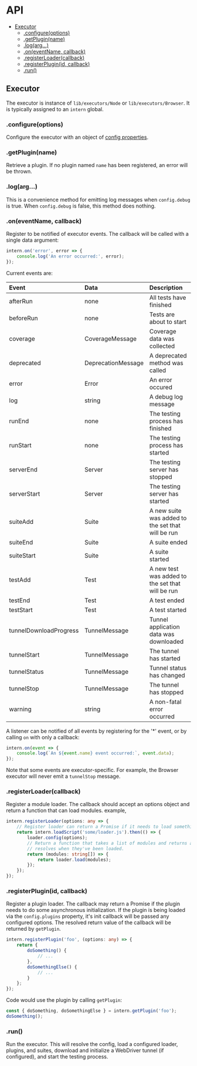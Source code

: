 # API

<!-- vim-markdown-toc GFM -->
* [Executor](#executor)
    * [.configure(options)](#configureoptions)
    * [.getPlugin(name)](#getpluginname)
    * [.log(arg...)](#logarg)
    * [.on(eventName, callback)](#oneventname-callback)
    * [.registerLoader(callback)](#registerloadercallback)
    * [.registerPlugin(id, callback)](#registerpluginid-callback)
    * [.run()](#run)

<!-- vim-markdown-toc -->

## Executor

The executor is instance of `lib/executors/Node` or `lib/executors/Browser`. It is typically assigned to an `intern`
global.

### .configure(options)

Configure the executor with an object of [config properties](configuration.md#properties).

### .getPlugin(name)

Retrieve a plugin. If no plugin named `name` has been registered, an error will be thrown.

### .log(arg...)

This is a convenience method for emitting log messages when `config.debug` is true. When `config.debug` is false, this
method does nothing.

### .on(eventName, callback)

Register to be notified of executor events. The callback will be called with a single data argument:

```ts
intern.on('error', error => {
    console.log('An error occurred:', error);
});
```

Current events are:

| Event | Data | Description
| :---- | :--- | :----------
| afterRun | none | All tests have finished
| beforeRun | none | Tests are about to start
| coverage | CoverageMessage | Coverage data was collected
| deprecated | DeprecationMessage | A deprecated method was called
| error | Error | An error occured
| log | string | A debug log message
| runEnd | none | The testing process has finished
| runStart | none | The testing process has started
| serverEnd | Server | The testing server has stopped
| serverStart | Server | The testing server has started
| suiteAdd | Suite | A new suite was added to the set that will be run
| suiteEnd | Suite | A suite ended
| suiteStart | Suite | A suite started
| testAdd | Test | A new test was added to the set that will be run
| testEnd | Test | A test ended
| testStart | Test | A test started
| tunnelDownloadProgress | TunnelMessage | Tunnel application data was downloaded
| tunnelStart | TunnelMessage | The tunnel has started
| tunnelStatus | TunnelMessage | Tunnel status has changed
| tunnelStop | TunnelMessage | The tunnel has stopped
| warning | string | A non-fatal error occurred

A listener can be notified of all events by registering for the '*' event, or by calling `on` with only a callback:

```ts
intern.on(event => {
    console.log(`An ${event.name} event occurred:`, event.data);
});
```

Note that some events are executor-specific. For example, the Browser executor will never emit a `tunnelStop` message.

### .registerLoader(callback)

Register a module loader. The callback should accept an options object and return a function that can load modules.
example,

```ts
intern.registerLoader(options: any => {
    // Register loader can return a Promise if it needs to load something itself
    return intern.loadScript('some/loader.js').then(() => {
        loader.config(options);
        // Return a function that takes a list of modules and returns a Promise that
        // resolves when they've been loaded.
        return (modules: string[]) => {
            return loader.load(modules);
        });
    });
});
```

### .registerPlugin(id, callback)

Register a plugin loader. The callback may return a Promise if the plugin needs to do some asynchronous initialization.
If the plugin is being loaded via the `config.plugins` property, it's init callback will be passed any configured
options. The resolved return value of the callback will be returned by `getPlugin`.

```ts
intern.registerPlugin('foo', (options: any) => {
    return {
        doSomething() {
            // ...
        },
        doSomethingElse() {
            // ...
        }
    };
});
```

Code would use the plugin by calling `getPlugin`:

```ts
const { doSomething, doSomethingElse } = intern.getPlugin('foo');
doSomething();
```

### .run()

Run the executor. This will resolve the config, load a configured loader, plugins, and suites, download and initialize a
WebDriver tunnel (if configured), and start the testing process.
